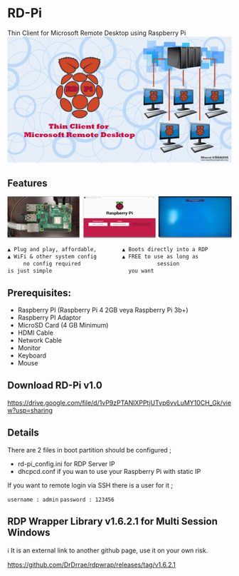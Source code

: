 # RD-Pi
Thin Client for Microsoft Remote Desktop using Raspberry Pi
![alt text](https://github.com/muratgokkaya/RD-Pi/blob/main/splash.png?raw=true)


## Features

![Screenshots](https://github.com/muratgokkaya/RD-Pi/blob/main/screenshot.jpg)

```
▲ Plug and play, affordable,        ▲ Boots directly into a RDP       ▲ WiFi & other system config        ▲ FREE to use as long as
     no config required                        session                        is just simple                        you want
```


## Prerequisites:
* Raspberry PI (Raspberry Pi 4 2GB veya Raspberry Pi 3b+)
* Raspberry PI Adaptor
* MicroSD Card (4 GB Minimum)
* HDMI Cable
* Network Cable
* Monitor
* Keyboard
* Mouse

## Download RD-Pi v1.0
https://drive.google.com/file/d/1vP9zPTANlXPPtjUTvp6vvLuMY10CH_Gk/view?usp=sharing


## Details
There are 2 files in boot partition should be configured ;
* rd-pi_config.ini for RDP Server IP
* dhcpcd.conf if you wan to use your Raspberry Pi with static IP

If you want to remote login via SSH there is a user for it ;

`username : admin`
`password : 123456`


## RDP Wrapper Library v1.6.2.1 for Multi Session Windows

ℹ️ It is an external link to another github page, use it on your own risk.

https://github.com/DrDrrae/rdpwrap/releases/tag/v1.6.2.1


